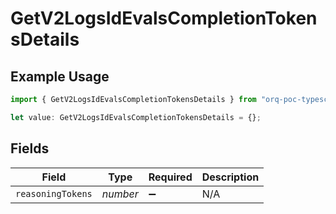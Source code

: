 # GetV2LogsIdEvalsCompletionTokensDetails

## Example Usage

```typescript
import { GetV2LogsIdEvalsCompletionTokensDetails } from "orq-poc-typescript-multi-env-version/models/operations";

let value: GetV2LogsIdEvalsCompletionTokensDetails = {};
```

## Fields

| Field              | Type               | Required           | Description        |
| ------------------ | ------------------ | ------------------ | ------------------ |
| `reasoningTokens`  | *number*           | :heavy_minus_sign: | N/A                |